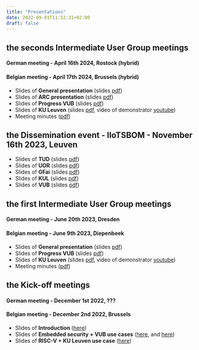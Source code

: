 ```yaml
---
title: "Presentations"
date: 2022-09-01T11:52:31+02:00
draft: false
---
```


## the seconds Intermediate User Group meetings

#### German meeting - April 16th 2024, Rostock (hybrid)

#### Belgian meeting - April 17th 2024, Brussels (hybrid)
* Slides of **General presentation** (slides [pdf](/files/D1_1_M18_00_general.pdf))
* Slides of **ARC presentation** (slides [pdf](/files/D1_1_M18_01_ARC.pdf))
* Slides of **Progress VUB** (slides [pdf](/files/D1_1_M18_02_VUB.pdf))
* Slides of **KU Leuven** (slides [pdf](/files/D1_1_M6_03_IntermediateUsergroupMeetingJune2023_KULeuven.pdf), video of demonstrator [youtube](https://youtu.be/b1JF19ZW8iA))
* Meeting minutes ([pdf](/files/D1_1_M18_04_minutes.pdf))

## the Dissemination event - IIoTSBOM - November 16th 2023, Leuven

* Slides of **TUD** (slides [pdf](/files/Year1Workshop_TUD.pdf))
* Slides of **UOR** (slides [pdf](/files/Year1Workshop_ROSTOCK.pdf))
* Slides of **GFai** (slides [pdf](/files/Year1Workshop_GFaI.pdf))
* Slides of **KUL** (slides [pdf](/files/Year1Workshop_KUL.pdf))
* Slides of **VUB** (slides [pdf](/files/Year1Workshop_VUB.pdf))

 
## the first Intermediate User Group meetings

#### German meeting - June 20th 2023, Dresden

#### Belgian meeting - June 9th 2023, Diepenbeek

* Slides of **General presentation** (slides [pdf](/files/D1_1_M6_01_IntermediateUsergroupMeetingJune2023.pdf))
* Slides of **Progress VUB** (slides [pdf](/files/D1_1_M6_02_IntermediateUsergroupMeetingJune2023_VUB.pdf))
* Slides of **KU Leuven** (slides [pdf](/files/D1_1_M6_03_IntermediateUsergroupMeetingJune2023_KULeuven.pdf), video of demonstrator [youtube](https://youtu.be/yAUuDEiOQ7M))
* Meeting minutes ([pdf](/files/D1_1_M6_03_meeting_minutes.pdf))



## the Kick-off meetings

#### German meeting - December 1st 2022, ???

#### Belgian meeting - December 2nd 2022, Brussels

* Slides of **Introduction** ([here](https://drive.google.com/file/d/1dc_cWKdA-Nl8pu2CZh9jd3t6mTmb6Ee_/view?usp=sharing))
* Slides of **Embedded security + VUB use cases** ([here](https://drive.google.com/file/d/1bR_2ccLJKqk6At2k24mZJ5h0xkT8KQxw/view?usp=sharing), and [here](https://drive.google.com/file/d/1lLBSLq3RFJHH_QTMVKcr5lxZY7ABcSsj/view?usp=sharing))
* Slides of **RISC-V + KU Leuven use case** ([here](https://drive.google.com/file/d/1nRFGxTXrDSFfqcF61XHlo8_lX40RcPXz/view?usp=sharing))


